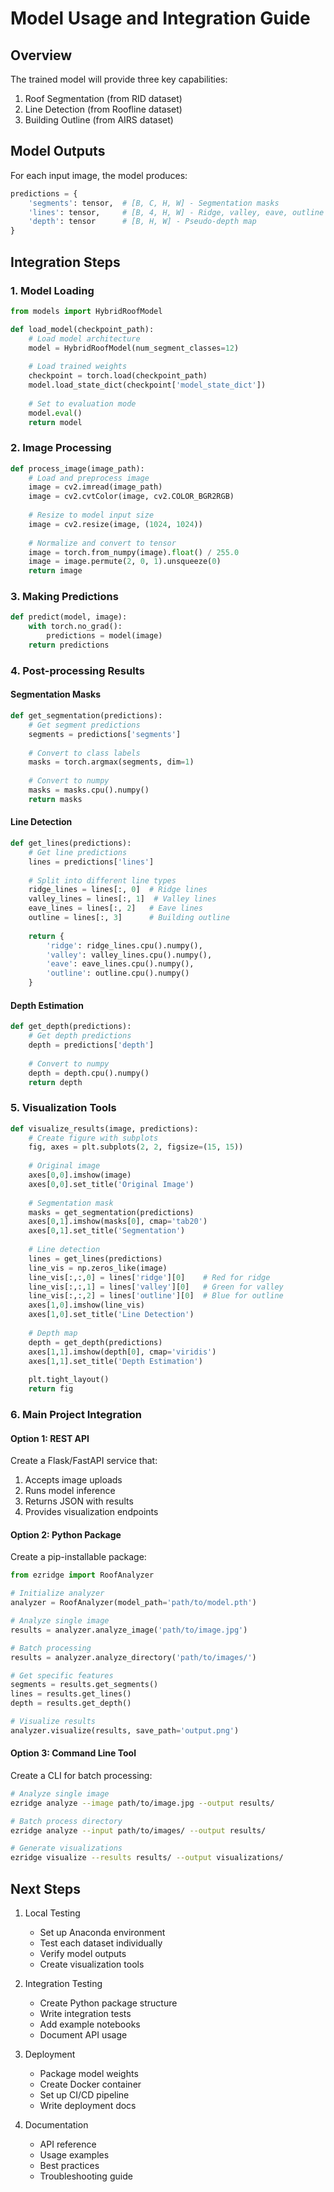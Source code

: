 # Model Usage and Integration Guide

## Overview
The trained model will provide three key capabilities:
1. Roof Segmentation (from RID dataset)
2. Line Detection (from Roofline dataset)
3. Building Outline (from AIRS dataset)

## Model Outputs
For each input image, the model produces:
```python
predictions = {
    'segments': tensor,  # [B, C, H, W] - Segmentation masks
    'lines': tensor,     # [B, 4, H, W] - Ridge, valley, eave, outline
    'depth': tensor      # [B, H, W] - Pseudo-depth map
}
```

## Integration Steps

### 1. Model Loading
```python
from models import HybridRoofModel

def load_model(checkpoint_path):
    # Load model architecture
    model = HybridRoofModel(num_segment_classes=12)
    
    # Load trained weights
    checkpoint = torch.load(checkpoint_path)
    model.load_state_dict(checkpoint['model_state_dict'])
    
    # Set to evaluation mode
    model.eval()
    return model
```

### 2. Image Processing
```python
def process_image(image_path):
    # Load and preprocess image
    image = cv2.imread(image_path)
    image = cv2.cvtColor(image, cv2.COLOR_BGR2RGB)
    
    # Resize to model input size
    image = cv2.resize(image, (1024, 1024))
    
    # Normalize and convert to tensor
    image = torch.from_numpy(image).float() / 255.0
    image = image.permute(2, 0, 1).unsqueeze(0)
    return image
```

### 3. Making Predictions
```python
def predict(model, image):
    with torch.no_grad():
        predictions = model(image)
    return predictions
```

### 4. Post-processing Results

#### Segmentation Masks
```python
def get_segmentation(predictions):
    # Get segment predictions
    segments = predictions['segments']
    
    # Convert to class labels
    masks = torch.argmax(segments, dim=1)
    
    # Convert to numpy
    masks = masks.cpu().numpy()
    return masks
```

#### Line Detection
```python
def get_lines(predictions):
    # Get line predictions
    lines = predictions['lines']
    
    # Split into different line types
    ridge_lines = lines[:, 0]  # Ridge lines
    valley_lines = lines[:, 1]  # Valley lines
    eave_lines = lines[:, 2]   # Eave lines
    outline = lines[:, 3]      # Building outline
    
    return {
        'ridge': ridge_lines.cpu().numpy(),
        'valley': valley_lines.cpu().numpy(),
        'eave': eave_lines.cpu().numpy(),
        'outline': outline.cpu().numpy()
    }
```

#### Depth Estimation
```python
def get_depth(predictions):
    # Get depth predictions
    depth = predictions['depth']
    
    # Convert to numpy
    depth = depth.cpu().numpy()
    return depth
```

### 5. Visualization Tools
```python
def visualize_results(image, predictions):
    # Create figure with subplots
    fig, axes = plt.subplots(2, 2, figsize=(15, 15))
    
    # Original image
    axes[0,0].imshow(image)
    axes[0,0].set_title('Original Image')
    
    # Segmentation mask
    masks = get_segmentation(predictions)
    axes[0,1].imshow(masks[0], cmap='tab20')
    axes[0,1].set_title('Segmentation')
    
    # Line detection
    lines = get_lines(predictions)
    line_vis = np.zeros_like(image)
    line_vis[:,:,0] = lines['ridge'][0]    # Red for ridge
    line_vis[:,:,1] = lines['valley'][0]   # Green for valley
    line_vis[:,:,2] = lines['outline'][0]  # Blue for outline
    axes[1,0].imshow(line_vis)
    axes[1,0].set_title('Line Detection')
    
    # Depth map
    depth = get_depth(predictions)
    axes[1,1].imshow(depth[0], cmap='viridis')
    axes[1,1].set_title('Depth Estimation')
    
    plt.tight_layout()
    return fig
```

### 6. Main Project Integration

#### Option 1: REST API
Create a Flask/FastAPI service that:
1. Accepts image uploads
2. Runs model inference
3. Returns JSON with results
4. Provides visualization endpoints

#### Option 2: Python Package
Create a pip-installable package:
```python
from ezridge import RoofAnalyzer

# Initialize analyzer
analyzer = RoofAnalyzer(model_path='path/to/model.pth')

# Analyze single image
results = analyzer.analyze_image('path/to/image.jpg')

# Batch processing
results = analyzer.analyze_directory('path/to/images/')

# Get specific features
segments = results.get_segments()
lines = results.get_lines()
depth = results.get_depth()

# Visualize results
analyzer.visualize(results, save_path='output.png')
```

#### Option 3: Command Line Tool
Create a CLI for batch processing:
```bash
# Analyze single image
ezridge analyze --image path/to/image.jpg --output results/

# Batch process directory
ezridge analyze --input path/to/images/ --output results/

# Generate visualizations
ezridge visualize --results results/ --output visualizations/
```

## Next Steps

1. Local Testing
   - Set up Anaconda environment
   - Test each dataset individually
   - Verify model outputs
   - Create visualization tools

2. Integration Testing
   - Create Python package structure
   - Write integration tests
   - Add example notebooks
   - Document API usage

3. Deployment
   - Package model weights
   - Create Docker container
   - Set up CI/CD pipeline
   - Write deployment docs

4. Documentation
   - API reference
   - Usage examples
   - Best practices
   - Troubleshooting guide